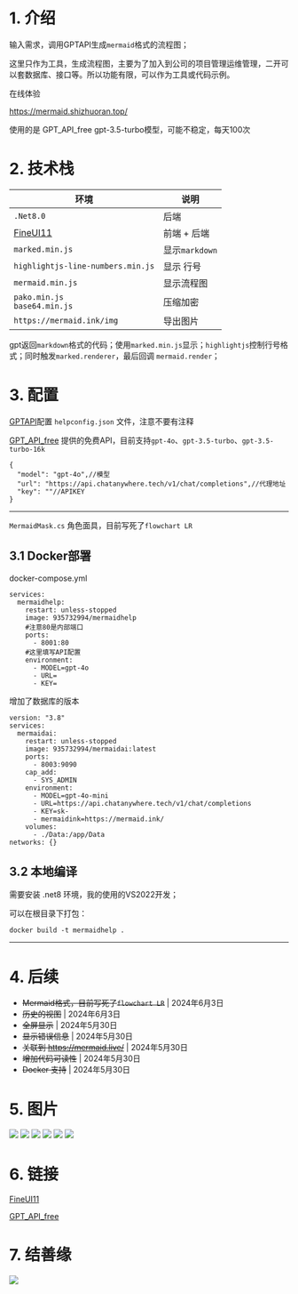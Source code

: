 # 1. 介绍

输入需求，调用GPTAPI生成`mermaid`格式的流程图；

这里只作为工具，生成流程图，主要为了加入到公司的项目管理运维管理，二开可以套数据库、接口等。所以功能有限，可以作为工具或代码示例。

在线体验

https://mermaid.shizhuoran.top/

使用的是 GPT_API_free gpt-3.5-turbo模型，可能不稳定，每天100次


# 2. 技术栈

环境|说明
-|-
`.Net8.0` | 后端
[FineUI11](https://fineui.com/fans/)|前端 + 后端
`marked.min.js`|显示`markdown`
`highlightjs-line-numbers.min.js`|显示 行号
`mermaid.min.js`|显示流程图
`pako.min.js`<br/>`base64.min.js`|压缩加密
`https://mermaid.ink/img` | 导出图片

gpt返回`markdown`格式的代码；使用`marked.min.js`显示；`highlightjs`控制行号格式；同时触发`marked.renderer`，最后回调 `mermaid.render`；


# 3. 配置

[GPTAPI](https://gitcode.com/chatanywhere/GPT_API_free/overview?tab=readme-ov-file&utm_source=csdn_github_accelerator&isLogin=1)配置 `helpconfig.json` 文件，注意不要有注释

[GPT_API_free](https://gitcode.com/chatanywhere/GPT_API_free/overview?tab=readme-ov-file&utm_source=csdn_github_accelerator&isLogin=1) 提供的免费API，目前支持`gpt-4o`、`gpt-3.5-turbo`、`gpt-3.5-turbo-16k`

```
{
  "model": "gpt-4o",//模型
  "url": "https://api.chatanywhere.tech/v1/chat/completions",//代理地址
  "key": ""//APIKEY
}
```

***
`MermaidMask.cs` 角色面具，目前写死了`flowchart LR`

## 3.1 Docker部署

docker-compose.yml

```
services:
  mermaidhelp:
    restart: unless-stopped
    image: 935732994/mermaidhelp
    #注意80是内部端口
    ports:
      - 8001:80
    #这里填写API配置
    environment:
      - MODEL=gpt-4o
      - URL=
      - KEY=
```

增加了数据库的版本

```
version: "3.8"
services:
  mermaidai:
    restart: unless-stopped
    image: 935732994/mermaidai:latest
    ports:
      - 8003:9090
    cap_add:
      - SYS_ADMIN
    environment:
      - MODEL=gpt-4o-mini
      - URL=https://api.chatanywhere.tech/v1/chat/completions
      - KEY=sk-
      - mermaidink=https://mermaid.ink/
    volumes:
      - ./Data:/app/Data
networks: {}
```

## 3.2 本地编译

需要安装 .net8 环境，我的使用的VS2022开发；

可以在根目录下打包：
```
docker build -t mermaidhelp .
```

---
# 4. 后续

- ~~Mermaid格式，目前写死了`flowchart LR`~~ | 2024年6月3日
- ~~历史的视图~~ | 2024年6月3日
- ~~全屏显示~~ | 2024年5月30日
- ~~显示错误信息~~ | 2024年5月30日
- ~~关联到 https://mermaid.live/~~ | 2024年5月30日
- ~~增加代码可读性~~  |  2024年5月30日
- ~~Docker 支持~~ |  2024年5月30日

# 5. 图片
![](images/01.png)
![](images/02.gif)
![](images/03.gif)
![](images/06.png)
![](images/07.png)
![](images/08.png)


# 6. 链接

[FineUI11](https://fineui.com/fans/)

[GPT_API_free](https://gitcode.com/chatanywhere/GPT_API_free/overview?tab=readme-ov-file&utm_source=csdn_github_accelerator&isLogin=1)

# 7. 结善缘

![](images/04.png) 

 

